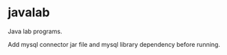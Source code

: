 # javalab
Java lab programs. 

Add mysql connector jar file and mysql library dependency before running.
